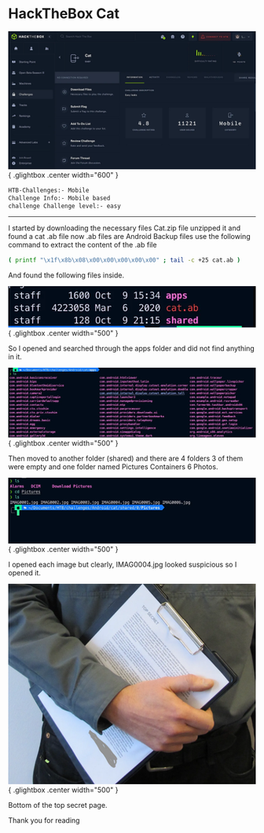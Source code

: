 # HackTheBox Cat

![Open Lightbox](../assets/cat1.webp){ .glightbox .center width="600" }

```
HTB-Challenges:- Mobile
Challenge Info:- Mobile based 
challenge Challenge level:- easy
```

---
I started by downloading the necessary files Cat.zip file unzipped it and found a cat .ab file now .ab files are Android Backup files use the following command to extract the content of the .ab file

```bash
( printf "\x1f\x8b\x08\x00\x00\x00\x00\x00" ; tail -c +25 cat.ab )
```

And found the following files inside.

![Open Lightbox](../assets/cat2.webp){ .glightbox .center width="500" }

So I opened and searched through the apps folder and did not find anything in it.

![Open Lightbox](../assets/cat3.webp){ .glightbox .center width="500" }

Then moved to another folder (shared) and there are 4 folders 3 of them were empty and one folder named Pictures Containers 6 Photos.

![Open Lightbox](../assets/cat4.webp){ .glightbox .center width="500" }

I opened each image but clearly, IMAG0004.jpg looked suspicious so I opened it.


![Open Lightbox](../assets/cat5.webp){ .glightbox .center width="500" }

Bottom of the top secret page.

Thank you for reading

